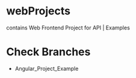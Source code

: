 # webProjects
contains Web Frontend Project for API | Examples


# Check Branches

-  Angular_Project_Example 


